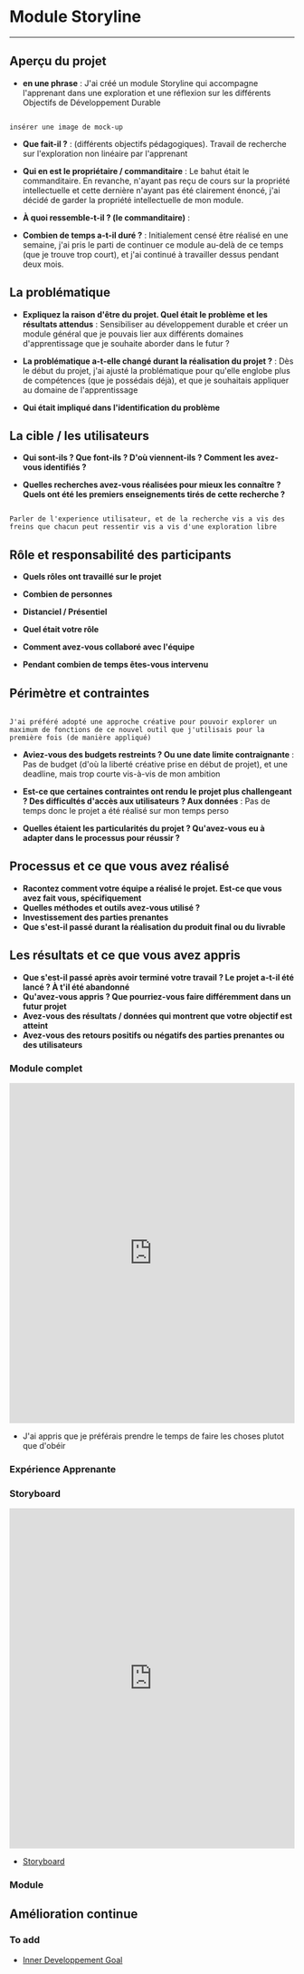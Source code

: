 # Module Storyline

***

## Aperçu du projet

- **en une phrase** : J'ai créé un module Storyline qui accompagne l'apprenant dans une exploration et une réflexion sur les différents Objectifs de Développement Durable

```{note}

insérer une image de mock-up 

```

- **Que fait-il ?** : (différents objectifs pédagogiques). Travail de recherche sur l'exploration non linéaire par l'apprenant 

- **Qui en est le propriétaire / commanditaire** : Le bahut était le commanditaire. En revanche, n'ayant pas reçu de cours sur la propriété intellectuelle et cette dernière n'ayant pas été clairement énoncé, j'ai décidé de garder la propriété intellectuelle de mon module. 

- **À quoi ressemble-t-il ? (le commanditaire)** :

- **Combien de temps a-t-il duré ?** : Initialement censé être réalisé en une semaine, j'ai pris le parti de continuer ce module au-delà de ce temps (que je trouve trop court), et j'ai continué à travailler dessus pendant deux mois.

## La problématique 

- **Expliquez la raison d'être du projet. Quel était le problème et les résultats attendus** : Sensibiliser au développement durable et créer un module général que je pouvais lier aux différents domaines d'apprentissage que je souhaite aborder dans le futur ?

- **La problématique a-t-elle changé durant la réalisation du projet ?** : Dès le début du projet, j'ai ajusté la problématique pour qu'elle englobe plus de compétences (que je possédais déjà), et que je souhaitais appliquer au domaine de l'apprentissage

- **Qui était impliqué dans l'identification du problème**


## La cible / les utilisateurs

- **Qui sont-ils ? Que font-ils ? D'où viennent-ils ? Comment les avez-vous identifiés ?**

- **Quelles recherches avez-vous réalisées pour mieux les connaître ? Quels ont été les premiers enseignements tirés de cette recherche ?**

```{note}

Parler de l'experience utilisateur, et de la recherche vis a vis des freins que chacun peut ressentir vis a vis d'une exploration libre

```

## Rôle et responsabilité des participants

- **Quels rôles ont travaillé sur le projet**
- **Combien de personnes**
- **Distanciel / Présentiel**

- **Quel était votre rôle**
- **Comment avez-vous collaboré avec l'équipe**
- **Pendant combien de temps êtes-vous intervenu**

## Périmètre et contraintes 

```{admonition} Mon interprétation de la consigne

J'ai préféré adopté une approche créative pour pouvoir explorer un maximum de fonctions de ce nouvel outil que j'utilisais pour la première fois (de manière appliqué)

```

- **Aviez-vous des budgets restreints ? Ou une date limite contraignante** : Pas de budget (d'où la liberté créative prise en début de projet), et une deadline, mais trop courte vis-à-vis de mon ambition

- **Est-ce que certaines contraintes ont rendu le projet plus challengeant ? Des difficultés d'accès aux utilisateurs ? Aux données** : Pas de temps donc le projet a été réalisé sur mon temps perso

- **Quelles étaient les particularités du projet ? Qu'avez-vous eu à adapter dans le processus pour réussir ?**


## Processus et ce que vous avez réalisé

- **Racontez comment votre équipe a réalisé le projet. Est-ce que vous avez fait vous, spécifiquement**
- **Quelles méthodes et outils avez-vous utilisé ?**
- **Investissement des parties prenantes**
- **Que s'est-il passé durant la réalisation du produit final ou du livrable**


## Les résultats et ce que vous avez appris

- **Que s'est-il passé après avoir terminé votre travail ? Le projet a-t-il été lancé ? À t'il été abandonné**
- **Qu'avez-vous appris ? Que pourriez-vous faire différemment dans un futur projet**
- **Avez-vous des résultats / données qui montrent que votre objectif est atteint**
- **Avez-vous des retours positifs ou négatifs des parties prenantes ou des utilisateurs**


### Module complet

<iframe src="https://3-a-alliance.github.io/Module-ODD/story.html" width="100%" height="600px" frameborder="0" allowfullscreen></iframe>

- J'ai appris que je préférais prendre le temps de faire les choses plutot que d'obéir 


### Expérience Apprenante


### Storyboard

<iframe width="100%" height="600px" src="https://miro.com/app/live-embed/uXjVIX8kgJI=/?moveToViewport=-39097,-19492,83698,41195&embedId=368361249457" frameborder="0" scrolling="no" allow="fullscreen; clipboard-read; clipboard-write" allowfullscreen></iframe>

- [Storyboard](https://miro.com/welcomeonboard/QlJreGtIdGQwSVdjNG83ZDcveTJhTWh4MG1rOGtRMnRsQzZaUEg4amgwclBFZXE2cTU1R1hURy90QzU3bFJHaE1xbjdiU0RGOWhiK3lrN1lFUFJrd1NIZDlseVI0b0JIYmRTc2w4N2Q2Ukc0UmFNK1NVbVl6bWFSa1dnaGNKTXN3VHhHVHd5UWtSM1BidUtUYmxycDRnPT0hdjE=?share_link_id=436353897218)

### Module


## Amélioration continue

### To add

- [Inner Developpement Goal](https://innerdevelopmentgoals.org/)

